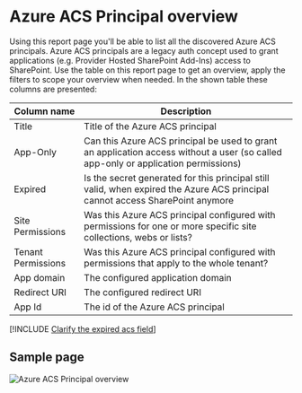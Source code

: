 # Azure ACS Principal overview

Using this report page you'll be able to list all the discovered Azure ACS principals. Azure ACS principals are a legacy auth concept used to grant applications (e.g. Provider Hosted SharePoint Add-Ins) access to SharePoint. Use the table on this report page to get an overview, apply the filters to scope your overview when needed. In the shown table these columns are presented:

Column name | Description
------------|------------
Title | Title of the Azure ACS principal
App-Only | Can this Azure ACS principal be used to grant an application access without a user (so called app-only or application permissions)
Expired | Is the secret generated for this principal still valid, when expired the Azure ACS principal cannot access SharePoint anymore
Site Permissions | Was this Azure ACS principal configured with permissions for one or more specific site collections, webs or lists?
Tenant Permissions | Was this Azure ACS principal configured with permissions that apply to the whole tenant?
App domain | The configured application domain
Redirect URI | The configured redirect URI
App Id | The id of the Azure ACS principal

[!INCLUDE [Clarify the expired acs field](./../fragments/clarify-acs-details.md)]

## Sample page

![Azure ACS Principal overview](../images/addinsacsacsoverview.png)

